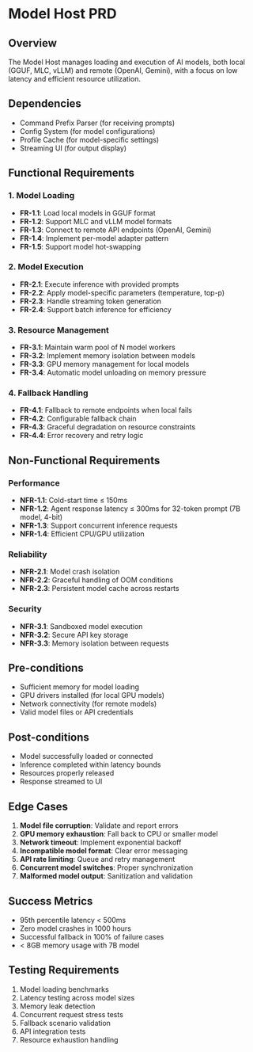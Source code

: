 # Model Host PRD

## Overview
The Model Host manages loading and execution of AI models, both local (GGUF, MLC, vLLM) and remote (OpenAI, Gemini), with a focus on low latency and efficient resource utilization.

## Dependencies
- Command Prefix Parser (for receiving prompts)
- Config System (for model configurations)
- Profile Cache (for model-specific settings)
- Streaming UI (for output display)

## Functional Requirements

### 1. Model Loading
- **FR-1.1**: Load local models in GGUF format
- **FR-1.2**: Support MLC and vLLM model formats
- **FR-1.3**: Connect to remote API endpoints (OpenAI, Gemini)
- **FR-1.4**: Implement per-model adapter pattern
- **FR-1.5**: Support model hot-swapping

### 2. Model Execution
- **FR-2.1**: Execute inference with provided prompts
- **FR-2.2**: Apply model-specific parameters (temperature, top-p)
- **FR-2.3**: Handle streaming token generation
- **FR-2.4**: Support batch inference for efficiency

### 3. Resource Management
- **FR-3.1**: Maintain warm pool of N model workers
- **FR-3.2**: Implement memory isolation between models
- **FR-3.3**: GPU memory management for local models
- **FR-3.4**: Automatic model unloading on memory pressure

### 4. Fallback Handling
- **FR-4.1**: Fallback to remote endpoints when local fails
- **FR-4.2**: Configurable fallback chain
- **FR-4.3**: Graceful degradation on resource constraints
- **FR-4.4**: Error recovery and retry logic

## Non-Functional Requirements

### Performance
- **NFR-1.1**: Cold-start time ≤ 150ms
- **NFR-1.2**: Agent response latency ≤ 300ms for 32-token prompt (7B model, 4-bit)
- **NFR-1.3**: Support concurrent inference requests
- **NFR-1.4**: Efficient CPU/GPU utilization

### Reliability
- **NFR-2.1**: Model crash isolation
- **NFR-2.2**: Graceful handling of OOM conditions
- **NFR-2.3**: Persistent model cache across restarts

### Security
- **NFR-3.1**: Sandboxed model execution
- **NFR-3.2**: Secure API key storage
- **NFR-3.3**: Memory isolation between requests

## Pre-conditions
- Sufficient memory for model loading
- GPU drivers installed (for local GPU models)
- Network connectivity (for remote models)
- Valid model files or API credentials

## Post-conditions
- Model successfully loaded or connected
- Inference completed within latency bounds
- Resources properly released
- Response streamed to UI

## Edge Cases
1. **Model file corruption**: Validate and report errors
2. **GPU memory exhaustion**: Fall back to CPU or smaller model
3. **Network timeout**: Implement exponential backoff
4. **Incompatible model format**: Clear error messaging
5. **API rate limiting**: Queue and retry management
6. **Concurrent model switches**: Proper synchronization
7. **Malformed model output**: Sanitization and validation

## Success Metrics
- 95th percentile latency < 500ms
- Zero model crashes in 1000 hours
- Successful fallback in 100% of failure cases
- < 8GB memory usage with 7B model

## Testing Requirements
1. Model loading benchmarks
2. Latency testing across model sizes
3. Memory leak detection
4. Concurrent request stress tests
5. Fallback scenario validation
6. API integration tests
7. Resource exhaustion handling